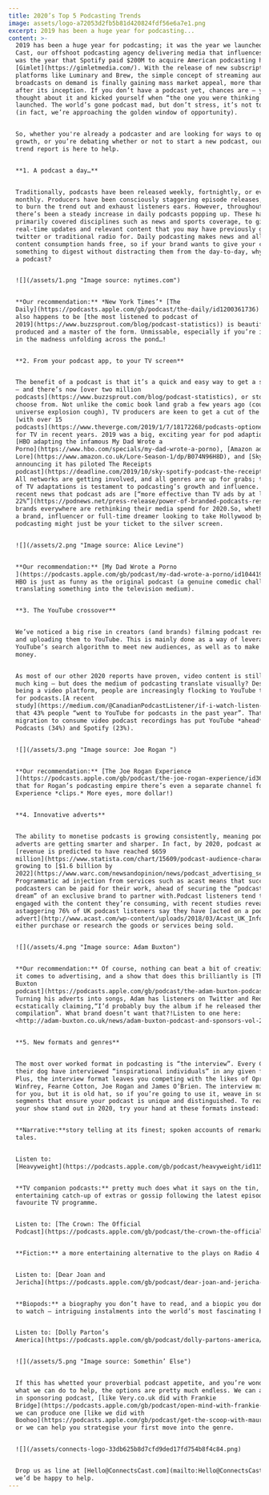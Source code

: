 ```yaml
---
title: 2020’s Top 5 Podcasting Trends
image: assets/logo-a72053d2fb5b81d420824fdf56e6a7e1.png
excerpt: 2019 has been a huge year for podcasting...
content: >-
  2019 has been a huge year for podcasting; it was the year we launched Connects
  Cast, our offshoot podcasting agency delivering media that influences, and it
  was the year that Spotify paid $200M to acquire American podcasting hub,
  [Gimlet](https://gimletmedia.com/). With the release of new subscription
  platforms like Luminary and Brew, the simple concept of streaming audio
  broadcasts on demand is finally gaining mass market appeal, more than 10 years
  after its inception. If you don’t have a podcast yet, chances are – you’ve
  thought about it and kicked yourself when “the one you were thinking about”
  launched. The world’s gone podcast mad, but don’t stress, it’s not too late
  (in fact, we’re approaching the golden window of opportunity).


  So, whether you're already a podcaster and are looking for ways to optimise
  growth, or you’re debating whether or not to start a new podcast, our 2020
  trend report is here to help.


  **1. A podcast a day…**


  Traditionally, podcasts have been released weekly, fortnightly, or even
  monthly. Producers have been consciously staggering episode releases, wary not
  to burn the trend out and exhaust listeners ears. However, throughout 2019,
  there’s been a steady increase in daily podcasts popping up. These have
  primarily covered disciplines such as news and sports coverage, to give you
  real-time updates and relevant content that you may have previously gone to
  twitter or traditional radio for. Daily podcasting makes news and all other
  content consumption hands free, so if your brand wants to give your customers
  something to digest without distracting them from the day-to-day, why not try
  a podcast?


  ![](/assets/1.png "Image source: nytimes.com")


  **Our recommendation:** *New York Times’* [The
  Daily](https://podcasts.apple.com/gb/podcast/the-daily/id1200361736) (which
  also happens to be [the most listened to podcast of
  2019](https://www.buzzsprout.com/blog/podcast-statistics)) is beautifully
  produced and a master of the form. Unmissable, especially if you’re interested
  in the madness unfolding across the pond…!


  **2. From your podcast app, to your TV screen**


  The benefit of a podcast is that it’s a quick and easy way to get a story told
  – and there’s now [over two million
  podcasts](https://www.buzzsprout.com/blog/podcast-statistics), or stories, to
  choose from. Not unlike the comic book land grab a few years ago (cough Marvel
  universe explosion cough), TV producers are keen to get a cut of the pie –
  [with over 15
  podcasts](https://www.theverge.com/2019/1/7/18172268/podcasts-optioned-tv-adaptation-welcome-to-night-vale-homecoming-lore-justin-mcelroy-jeffrey-cranor)optioned
  for TV in recent years. 2019 was a big, exciting year for pod adaptions, with
  [HBO adapting the infamous My Dad Wrote a
  Porno](https://www.hbo.com/specials/my-dad-wrote-a-porno), [Amazon adapting
  Lore](https://www.amazon.co.uk/Lore-Season-1/dp/B074N96H8D), and [Sky recently
  announcing it has piloted The Receipts
  podcast](https://deadline.com/2019/10/sky-spotify-podcast-the-receipts-tv-show-1202767996/).
  All networks are getting involved, and all genres are up for grabs; the rise
  of TV adaptations is testament to podcasting’s growth and influence. With the
  recent news that podcast ads are [“more effective than TV ads by at least
  22%”](https://podnews.net/press-release/power-of-branded-podcasts-research),
  brands everywhere are rethinking their media spend for 2020.So, whether you’re
  a brand, influencer or full-time dreamer looking to take Hollywood by storm,
  podcasting might just be your ticket to the silver screen.


  ![](/assets/2.png "Image source: Alice Levine")


  **Our recommendation:** [My Dad Wrote a Porno
  ](https://podcasts.apple.com/gb/podcast/my-dad-wrote-a-porno/id1044196249)on
  HBO is just as funny as the original podcast (a genuine comedic challenge when
  translating something into the television medium).


  **3. The YouTube crossover**


  We’ve noticed a big rise in creators (and brands) filming podcast recordings
  and uploading them to YouTube. This is mainly done as a way of leveraging
  YouTube’s search algorithm to meet new audiences, as well as to make more
  money.


  As most of our other 2020 reports have proven, video content is still very
  much king – but does the medium of podcasting translate visually? Despite
  being a video platform, people are increasingly flocking to YouTube to look
  for podcasts.[A recent
  study](https://medium.com/@CanadianPodcastListener/if-i-watch-listen-to-it-on-youtube-is-it-still-a-podcast-22e64a0129ab)found
  that 43% people “went to YouTube for podcasts in the past year”. That en masse
  migration to consume video podcast recordings has put YouTube *ahead* of Apple
  Podcasts (34%) and Spotify (23%).


  ![](/assets/3.png "Image source: Joe Rogan ")


  **Our recommendation:** [The Joe Rogan Experience
  ](https://podcasts.apple.com/gb/podcast/the-joe-rogan-experience/id360084272)(note
  that for Rogan’s podcasting empire there’s even a separate channel for his
  Experience *clips.* More eyes, more dollar!)


  **4. Innovative adverts**


  The ability to monetise podcasts is growing consistently, meaning podcasts
  adverts are getting smarter and sharper. In fact, by 2020, podcast advertising
  [revenue is predicted to have reached $659
  million](https://www.statista.com/chart/15609/podcast-audience-characteristics/),
  growing to [$1.6 billion by
  2022](https://www.warc.com/newsandopinion/news/podcast_advertising_set_to_double/41998?utm_source=podnews.net&utm_medium=email&utm_campaign=podnews.net:2019-04-26).
  Programmatic ad injection from services such as acast means that successful
  podcasters can be paid for their work, ahead of securing the “podcasting
  dream” of an exclusive brand to partner with.Podcast listeners tend to be very
  engaged with the content they’re consuming, with recent studies revealing that
  astaggering 76% of UK podcast listeners say they have [acted on a podcast
  advert](http://www.acast.com/wp-content/uploads/2018/03/Acast_UK_Infographics.pdf)to
  either purchase or research the goods or services being sold.


  ![](/assets/4.png "Image source: Adam Buxton")


  **Our recommendation:** Of course, nothing can beat a bit of creativity when
  it comes to advertising, and a show that does this brilliantly is [The Adam
  Buxton
  podcast](https://podcasts.apple.com/gb/podcast/the-adam-buxton-podcast/id1040481893).
  Turning his adverts into songs, Adam has listeners on Twitter and Reddit
  ecstatically claiming,“I’d probably buy the album if he released them in a
  compilation”. What brand doesn’t want that?!Listen to one here:
  <http://adam-buxton.co.uk/news/adam-buxton-podcast-and-sponsors-vol-2>


  **5. New formats and genres**


  The most over worked format in podcasting is “the interview”. Every CEO and
  their dog have interviewed “inspirational individuals” in any given field.
  Plus, the interview format leaves you competing with the likes of Oprah
  Winfrey, Fearne Cotton, Joe Rogan and James O’Brien. The interview might work
  for you, but it is old hat, so if you’re going to use it, weave in some extra
  segments that ensure your podcast is unique and distinguished. To really make
  your show stand out in 2020, try your hand at these formats instead:


  **Narrative:**story telling at its finest; spoken accounts of remarkable
  tales.


  Listen to:
  [Heavyweight](https://podcasts.apple.com/gb/podcast/heavyweight/id1150800298)


  **TV companion podcasts:** pretty much does what it says on the tin, an
  entertaining catch-up of extras or gossip following the latest episode of your
  favourite TV programme.


  Listen to: [The Crown: The Official
  Podcast](https://podcasts.apple.com/gb/podcast/the-crown-the-official-podcast/id1485757121)


  **Fiction:** a more entertaining alternative to the plays on Radio 4!


  Listen to: [Dear Joan and
  Jericha](https://podcasts.apple.com/gb/podcast/dear-joan-and-jericha-julia-davis-and-vicki-pepperdine/id1376577916)


  **Biopods:** a biography you don’t have to read, and a biopic you don’t have
  to watch – intriguing instalments into the world’s most fascinating humans.


  Listen to: [Dolly Parton’s
  America](https://podcasts.apple.com/gb/podcast/dolly-partons-america/id1481398762)


  ![](/assets/5.png "Image source: Somethin’ Else")


  If this has whetted your proverbial podcast appetite, and you’re wondering
  what we can do to help, the options are pretty much endless. We can assist you
  in sponsoring podcast, [like Very.co.uk did with Frankie
  Bridge](https://podcasts.apple.com/gb/podcast/open-mind-with-frankie-bridge/id1481867200),
  we can produce one [like we did with
  Boohoo](https://podcasts.apple.com/gb/podcast/get-the-scoop-with-maura-higgins/id1480101566),
  or we can help you strategise your first move into the genre.


  ![](/assets/connects-logo-33db625b8d7cfd9ded17fd754b8f4c84.png)


  Drop us as line at [Hello@ConnectsCast.com](mailto:Hello@ConnectsCast.com) and
  we’d be happy to help.
---
```


